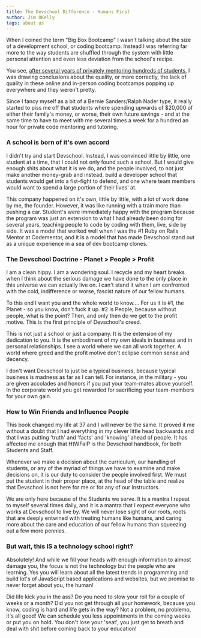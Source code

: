 ```yaml
---
title: The Devschool Difference - Humans First
author: Jim OKelly
tags: about us
---
```


When I coined the term "Big Box Bootcamp" I wasn't talking about the size of a development school, or coding bootcamp. Instead I was referring far more to the way students are shuffled through the system with little personal attention and even less deviation from the school's recipe.

<!--more-->

You see, [after several years of privately mentoring hundreds of students](https://codementor.io/devschool), I was drawing conclusions about the quality, or more correctly, the lack of quality in these online and in-person coding bootcamps popping up everywhere and they weren't pretty.

Since I fancy myself as a bit of a Bernie Sanders/Ralph Nader type, it really started to piss me off that students where spending upwards of $20,000 of either their family's money, or worse, their own future savings - and at the same time to have to meet with me several times a week for a hundred an hour for private code mentoring and tutoring.


### A school is born of it's own accord

I didn't try and start Devschool. Instead, I was convinced little by little, one student at a time, that I could not only found such a school. But I would give enough shits about what it is we do, and the people involved, to not just make another money-grab and instead, build a developer school that students would get into a fist-fight to defend, and one where team members would want to spend a large portion of their lives' at.

This company happened on it's own, little by little, with a lot of work done by me, the founder. However, it was like running with a train more than pushing a car. Student's were immediately happy with the program because the program was just an extension to what I had already been doing for several years, teaching people to code by coding with them, live, side by side. It was a model that worked well when I was the #1 Ruby on Rails Mentor at Codementor, and it is a model that has made Devschool stand out as a unique experience in a sea of dev bootcamp clones.

### The Devschool Doctrine - Planet &gt; People &gt; Profit

I am a clean hippy. I am a wondering soul. I recycle and my heart breaks when I think about the serious damage we have done to the only place in this universe we can actually live on. I can't stand it when I am confronted with the cold, indifference or worse, fascist nature of our fellow humans.

To this end I want you and the whole world to know.... For us it is #1, the Planet - so you know, don't fuck it up. #2 is People, because without people, what is the point? Then, and only then do we get to the profit motive. This is the first principle of Devschool's creed.

This is not just a school or just a company. It is the extension of my dedication to you. It is the embodiment of my own ideals in business and in personal relationships. I see a world where we can all work together. A world where greed and the profit motive don't eclipse common sense and decency.

I don't want Devschool to just be a typical business, because typical business is madness as far as I can tell. For instance, in the military - you are given accolades and honors if you put your team-mates above yourself. In the corporate world you get rewarded for sacrificing your team-members for your own gain.

### How to Win Friends and Influence People

This book changed my life at 37 and I will never be the same. It proved it me without a doubt that I had everything in my clever little head backwards and that I was putting 'truth' and 'facts' and 'knowing' ahead of people. It has affected me enough that HtWFaIP is the Devschool handbook, for both Students and Staff.

Whenever we make a decision about the curriculum, our handling of students, or any of the myriad of things we have to examine and make decisions on, it is our duty to consider the people involved first. We must put the student in their proper place, at the head of the table and realize that Devschool is not here for me or for any of our Instructors.

We are only here because of the Students we serve. It is a mantra I repeat to myself several times daily, and it is a mantra that I expect everyone who works at Devschool to live by. We will never lose sight of our roots, roots that are deeply entwined with treating humans like humans, and caring more about the care and education of our fellow humans than squeezing out a few more pennies.

### But wait, this IS a technology school right?

Absolutely! And while we fill your heads with enough information to almost damage you, the focus is not the technology but the people who are learning. Yes you will learn about all the latest trends in programming and build lot's of JavaScript based applications and websites, but we promise to never forget about you, the human!

Did life kick you in the ass? Do you need to slow your roll for a couple of weeks or a month? Did you not get through all your homework, because you know, coding is hard and life gets in the way? Not a problem, no problemo, it's all good! We can schedule you less appointments in the coming weeks or put you on hold. You don't lose your 'seat', you just get to breath and deal with shit before coming back to your education!
